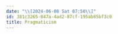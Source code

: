 ```yaml
---
date: "\\[2024-06-08 Sat 07:50\\]"
id: 381c3265-847a-4ad2-87cf-195ab85bf3c0
title: Pragmaticism
---
```


